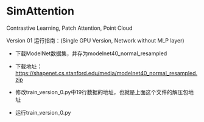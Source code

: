 # SimAttention
Contrastive Learning,  Patch Attention,  Point Cloud

Version 01 运行指南：(Single GPU Version, Network without MLP layer)

- 下载ModelNet数据集，并存为modelnet40_normal_resampled
- 下载地址： https://shapenet.cs.stanford.edu/media/modelnet40_normal_resampled.zip

- 修改train_version_0.py中19行数据的地址，也就是上面这个文件的解压包地址

- 运行train_version_0.py
